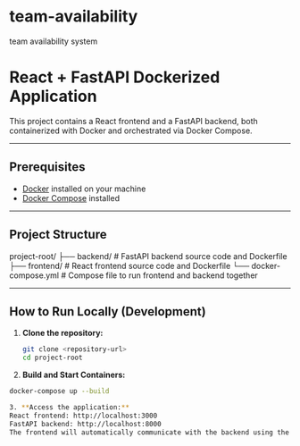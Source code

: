 # team-availability
team availability system

# React + FastAPI Dockerized Application

This project contains a React frontend and a FastAPI backend, both containerized with Docker and orchestrated via Docker Compose.

---

## Prerequisites

- [Docker](https://docs.docker.com/get-docker/) installed on your machine  
- [Docker Compose](https://docs.docker.com/compose/install/) installed

---

## Project Structure
project-root/
├── backend/ # FastAPI backend source code and Dockerfile
├── frontend/ # React frontend source code and Dockerfile
└── docker-compose.yml # Compose file to run frontend and backend together

---

## How to Run Locally (Development)

1. **Clone the repository:**

   ```bash
   git clone <repository-url>
   cd project-root
   
2. **Build and Start Containers:**
  ```bash
  docker-compose up --build

3. **Access the application:**
React frontend: http://localhost:3000
FastAPI backend: http://localhost:8000
The frontend will automatically communicate with the backend using the Docker internal network.
